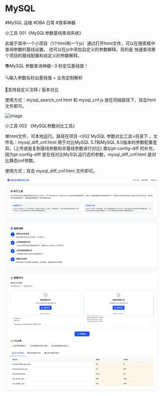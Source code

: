 # MySQL
#MySQL 运维 #DBA 日常 #效率神器

小工具 001《MySQL参数基线查询系统》

此属于其中一个小项目（1个html和一个js）通过打开html文件，可以在搜索框中查询参数的基线设置。
也可以在js中添加自定义的参数解释。目的是 快速查询某个项目的基线配置和自定义的参数解释。

📚MySQL 参数查询神器✨3 秒定位基线值！

🔍输入参数名秒出基线值 + 业务定制解析

📝支持自定义注释 / 版本对比

使用方式：mysql_search_cnf.html 和 mysql_cnf.js 放在同级路径下，双击html文件即可。

![image](https://github.com/user-attachments/assets/d42c5c33-3d55-482d-8034-dab5b6467dc4)

小工具 002 《MySQL参数对比工具》

单html文件，可本地运行。路径在项目 <002 MySQL 参数对比工具>目录下 ，文件名：mysql_diff_cnf.html 
用于对比MySQL 5.7和MySQL 8.0版本的参数配置差异。(上传或是复制基线参数和非基线参数进行对比)
类似pt-config-diff 的补充，因为pt-config-diff 是在线对比MySQL运行态的参数，mysql_diff_cnf.html 是对比静态cnf参数。

使用方式：双击 mysql_diff_cnf.html 文件即可。

![输入图片说明](002%20MySQL%20%E5%8F%82%E6%95%B0%E5%AF%B9%E6%AF%94%E5%B7%A5%E5%85%B7/image.png)
